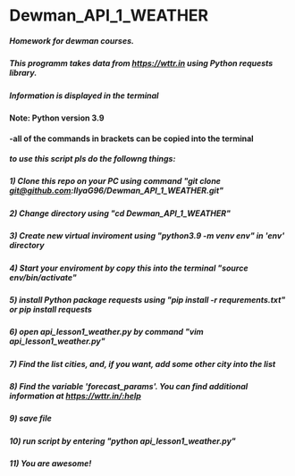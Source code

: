 # Dewman_API_1_WEATHER

##### Homework for dewman courses.
##### This programm takes data from https://wttr.in using Python requests library. 
##### Information is displayed in the terminal

#### Note: Python version 3.9
#### -all of the commands in brackets can be copied into the terminal
##### to use this script pls do the followng things:
##### 1) Clone this repo on your PC using command "git clone git@github.com:IlyaG96/Dewman_API_1_WEATHER.git"
##### 2) Change directory using "cd Dewman_API_1_WEATHER"
##### 3) Create new virtual inviroment using "python3.9 -m venv env" in 'env' directory
##### 4) Start your enviroment by copy this into the terminal "source env/bin/activate"
##### 5) install Python package requests using "pip install -r requrements.txt" or pip install requests
##### 6) open api_lesson1_weather.py by command "vim api_lesson1_weather.py"
##### 7) Find the list cities, and, if you want, add some other city into the list
##### 8) Find the variable 'forecast_params'. You can find additional information at https://wttr.in/:help
##### 9) save file 
##### 10) run script by entering "python api_lesson1_weather.py"
##### 11) You are awesome!
